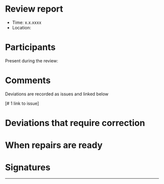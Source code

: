 # Review report

* Time: x.x.xxxx
* Location:


# Participants


Present during the review:


# Comments

Deviations are recorded as issues and linked below

[# 1 link to issue]




# Deviations that require correction









# When repairs are ready






# Signatures

______________________ _______________________ __________________________